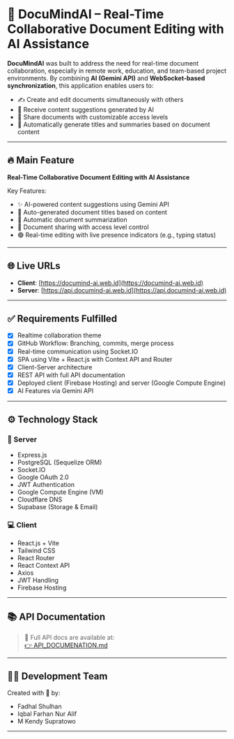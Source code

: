 # 🧠 DocuMindAI – Real-Time Collaborative Document Editing with AI Assistance

**DocuMindAI** was built to address the need for real-time document collaboration, especially in remote work, education, and team-based project environments. By combining **AI (Gemini API)** and **WebSocket-based synchronization**, this application enables users to:

- ✍️ Create and edit documents simultaneously with others  
- 🤖 Receive content suggestions generated by AI  
- 🔗 Share documents with customizable access levels  
- 📄 Automatically generate titles and summaries based on document content

---

## 🔥 Main Feature

**Real-Time Collaborative Document Editing with AI Assistance**

Key Features:
- ✨ AI-powered content suggestions using Gemini API
- 🧠 Auto-generated document titles based on content
- 📄 Automatic document summarization
- 🔗 Document sharing with access level control
- 🟢 Real-time editing with live presence indicators (e.g., typing status)

---

## 🌐 Live URLs

- **Client**: [https://documind-ai.web.id](https://documind-ai.web.id)  
- **Server**: [https://api.documind-ai.web.id](https://api.documind-ai.web.id)

---

## ✅ Requirements Fulfilled

- [x] Realtime collaboration theme  
- [x] GitHub Workflow: Branching, commits, merge process  
- [x] Real-time communication using Socket.IO  
- [x] SPA using Vite + React.js with Context API and Router  
- [x] Client-Server architecture  
- [x] REST API with full API documentation  
- [x] Deployed client (Firebase Hosting) and server (Google Compute Engine)  
- [x] AI Features via Gemini API  

---

## ⚙️ Technology Stack

### 🔧 Server
- Express.js  
- PostgreSQL (Sequelize ORM)  
- Socket.IO  
- Google OAuth 2.0  
- JWT Authentication  
- Google Compute Engine (VM)  
- Cloudflare DNS  
- Supabase (Storage & Email)

### 💻 Client
- React.js + Vite  
- Tailwind CSS  
- React Router  
- React Context API  
- Axios  
- JWT Handling  
- Firebase Hosting

---

## 📚 API Documentation

> 📄 Full API docs are available at:  
[👉 API_DOCUMENATION.md](./server/API_DOCUMENATION.md)

---

## 👨‍💻 Development Team

Created with 💙 by:
- Fadhal Shulhan  
- Iqbal Farhan Nur Alif  
- M Kendy Supratowo

---
